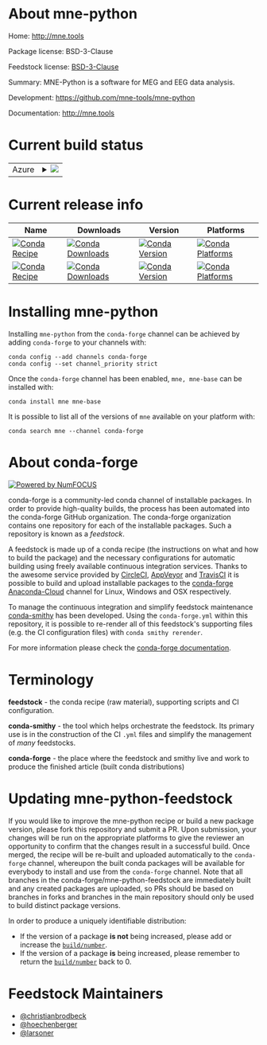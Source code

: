 About mne-python
================

Home: http://mne.tools

Package license: BSD-3-Clause

Feedstock license: [BSD-3-Clause](https://github.com/conda-forge/mne-feedstock/blob/master/LICENSE.txt)

Summary: MNE-Python is a software for MEG and EEG data analysis.

Development: https://github.com/mne-tools/mne-python

Documentation: http://mne.tools

Current build status
====================


<table>
    
  <tr>
    <td>Azure</td>
    <td>
      <details>
        <summary>
          <a href="https://dev.azure.com/conda-forge/feedstock-builds/_build/latest?definitionId=3106&branchName=master">
            <img src="https://dev.azure.com/conda-forge/feedstock-builds/_apis/build/status/mne-feedstock?branchName=master">
          </a>
        </summary>
        <table>
          <thead><tr><th>Variant</th><th>Status</th></tr></thead>
          <tbody><tr>
              <td>linux_64</td>
              <td>
                <a href="https://dev.azure.com/conda-forge/feedstock-builds/_build/latest?definitionId=3106&branchName=master">
                  <img src="https://dev.azure.com/conda-forge/feedstock-builds/_apis/build/status/mne-feedstock?branchName=master&jobName=linux&configuration=linux_64_" alt="variant">
                </a>
              </td>
            </tr><tr>
              <td>osx_64</td>
              <td>
                <a href="https://dev.azure.com/conda-forge/feedstock-builds/_build/latest?definitionId=3106&branchName=master">
                  <img src="https://dev.azure.com/conda-forge/feedstock-builds/_apis/build/status/mne-feedstock?branchName=master&jobName=osx&configuration=osx_64_" alt="variant">
                </a>
              </td>
            </tr><tr>
              <td>win_64</td>
              <td>
                <a href="https://dev.azure.com/conda-forge/feedstock-builds/_build/latest?definitionId=3106&branchName=master">
                  <img src="https://dev.azure.com/conda-forge/feedstock-builds/_apis/build/status/mne-feedstock?branchName=master&jobName=win&configuration=win_64_" alt="variant">
                </a>
              </td>
            </tr>
          </tbody>
        </table>
      </details>
    </td>
  </tr>
</table>

Current release info
====================

| Name | Downloads | Version | Platforms |
| --- | --- | --- | --- |
| [![Conda Recipe](https://img.shields.io/badge/recipe-mne-green.svg)](https://anaconda.org/conda-forge/mne) | [![Conda Downloads](https://img.shields.io/conda/dn/conda-forge/mne.svg)](https://anaconda.org/conda-forge/mne) | [![Conda Version](https://img.shields.io/conda/vn/conda-forge/mne.svg)](https://anaconda.org/conda-forge/mne) | [![Conda Platforms](https://img.shields.io/conda/pn/conda-forge/mne.svg)](https://anaconda.org/conda-forge/mne) |
| [![Conda Recipe](https://img.shields.io/badge/recipe-mne--base-green.svg)](https://anaconda.org/conda-forge/mne-base) | [![Conda Downloads](https://img.shields.io/conda/dn/conda-forge/mne-base.svg)](https://anaconda.org/conda-forge/mne-base) | [![Conda Version](https://img.shields.io/conda/vn/conda-forge/mne-base.svg)](https://anaconda.org/conda-forge/mne-base) | [![Conda Platforms](https://img.shields.io/conda/pn/conda-forge/mne-base.svg)](https://anaconda.org/conda-forge/mne-base) |

Installing mne-python
=====================

Installing `mne-python` from the `conda-forge` channel can be achieved by adding `conda-forge` to your channels with:

```
conda config --add channels conda-forge
conda config --set channel_priority strict
```

Once the `conda-forge` channel has been enabled, `mne, mne-base` can be installed with:

```
conda install mne mne-base
```

It is possible to list all of the versions of `mne` available on your platform with:

```
conda search mne --channel conda-forge
```


About conda-forge
=================

[![Powered by NumFOCUS](https://img.shields.io/badge/powered%20by-NumFOCUS-orange.svg?style=flat&colorA=E1523D&colorB=007D8A)](http://numfocus.org)

conda-forge is a community-led conda channel of installable packages.
In order to provide high-quality builds, the process has been automated into the
conda-forge GitHub organization. The conda-forge organization contains one repository
for each of the installable packages. Such a repository is known as a *feedstock*.

A feedstock is made up of a conda recipe (the instructions on what and how to build
the package) and the necessary configurations for automatic building using freely
available continuous integration services. Thanks to the awesome service provided by
[CircleCI](https://circleci.com/), [AppVeyor](https://www.appveyor.com/)
and [TravisCI](https://travis-ci.com/) it is possible to build and upload installable
packages to the [conda-forge](https://anaconda.org/conda-forge)
[Anaconda-Cloud](https://anaconda.org/) channel for Linux, Windows and OSX respectively.

To manage the continuous integration and simplify feedstock maintenance
[conda-smithy](https://github.com/conda-forge/conda-smithy) has been developed.
Using the ``conda-forge.yml`` within this repository, it is possible to re-render all of
this feedstock's supporting files (e.g. the CI configuration files) with ``conda smithy rerender``.

For more information please check the [conda-forge documentation](https://conda-forge.org/docs/).

Terminology
===========

**feedstock** - the conda recipe (raw material), supporting scripts and CI configuration.

**conda-smithy** - the tool which helps orchestrate the feedstock.
                   Its primary use is in the construction of the CI ``.yml`` files
                   and simplify the management of *many* feedstocks.

**conda-forge** - the place where the feedstock and smithy live and work to
                  produce the finished article (built conda distributions)


Updating mne-python-feedstock
=============================

If you would like to improve the mne-python recipe or build a new
package version, please fork this repository and submit a PR. Upon submission,
your changes will be run on the appropriate platforms to give the reviewer an
opportunity to confirm that the changes result in a successful build. Once
merged, the recipe will be re-built and uploaded automatically to the
`conda-forge` channel, whereupon the built conda packages will be available for
everybody to install and use from the `conda-forge` channel.
Note that all branches in the conda-forge/mne-python-feedstock are
immediately built and any created packages are uploaded, so PRs should be based
on branches in forks and branches in the main repository should only be used to
build distinct package versions.

In order to produce a uniquely identifiable distribution:
 * If the version of a package **is not** being increased, please add or increase
   the [``build/number``](https://docs.conda.io/projects/conda-build/en/latest/resources/define-metadata.html#build-number-and-string).
 * If the version of a package **is** being increased, please remember to return
   the [``build/number``](https://docs.conda.io/projects/conda-build/en/latest/resources/define-metadata.html#build-number-and-string)
   back to 0.

Feedstock Maintainers
=====================

* [@christianbrodbeck](https://github.com/christianbrodbeck/)
* [@hoechenberger](https://github.com/hoechenberger/)
* [@larsoner](https://github.com/larsoner/)


